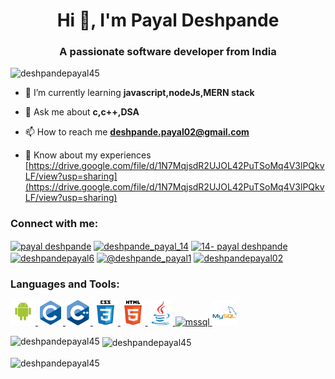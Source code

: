 <h1 align="center">Hi 👋, I'm Payal Deshpande</h1>
<h3 align="center">A passionate software developer from India</h3>

<p align="left"> <img src="https://komarev.com/ghpvc/?username=deshpandepayal45&label=Profile%20views&color=0e75b6&style=flat" alt="deshpandepayal45" /> </p>


- 🌱 I’m currently learning **javascript,nodeJs,MERN stack**

- 💬 Ask me about **c,c++,DSA**

- 📫 How to reach me **deshpande.payal02@gmail.com**

- 📄 Know about my experiences [https://drive.google.com/file/d/1N7MqjsdR2UJOL42PuTSoMq4V3lPQkvLF/view?usp=sharing](https://drive.google.com/file/d/1N7MqjsdR2UJOL42PuTSoMq4V3lPQkvLF/view?usp=sharing)

<h3 align="left">Connect with me:</h3>
<p align="left">
<a href="https://linkedin.com/in/payal deshpande" target="blank"><img align="center" src="https://raw.githubusercontent.com/rahuldkjain/github-profile-readme-generator/master/src/images/icons/Social/linked-in-alt.svg" alt="payal deshpande" height="30" width="40" /></a>
<a href="https://instagram.com/deshpande_payal_14" target="blank"><img align="center" src="https://raw.githubusercontent.com/rahuldkjain/github-profile-readme-generator/master/src/images/icons/Social/instagram.svg" alt="deshpande_payal_14" height="30" width="40" /></a>
<a href="https://www.hackerrank.com/14- payal deshpande" target="blank"><img align="center" src="https://raw.githubusercontent.com/rahuldkjain/github-profile-readme-generator/master/src/images/icons/Social/hackerrank.svg" alt="14- payal deshpande" height="30" width="40" /></a>
<a href="https://www.leetcode.com/deshpandepayal6" target="blank"><img align="center" src="https://raw.githubusercontent.com/rahuldkjain/github-profile-readme-generator/master/src/images/icons/Social/leet-code.svg" alt="deshpandepayal6" height="30" width="40" /></a>
<a href="https://www.hackerearth.com/@deshpande_payal1" target="blank"><img align="center" src="https://raw.githubusercontent.com/rahuldkjain/github-profile-readme-generator/master/src/images/icons/Social/hackerearth.svg" alt="@deshpande_payal1" height="30" width="40" /></a>
<a href="https://auth.geeksforgeeks.org/user/deshpandepayal02" target="blank"><img align="center" src="https://raw.githubusercontent.com/rahuldkjain/github-profile-readme-generator/master/src/images/icons/Social/geeks-for-geeks.svg" alt="deshpandepayal02" height="30" width="40" /></a>
</p>

<h3 align="left">Languages and Tools:</h3>
<p align="left"> <a href="https://developer.android.com" target="_blank" rel="noreferrer"> <img src="https://raw.githubusercontent.com/devicons/devicon/master/icons/android/android-original-wordmark.svg" alt="android" width="40" height="40"/> </a> <a href="https://www.cprogramming.com/" target="_blank" rel="noreferrer"> <img src="https://raw.githubusercontent.com/devicons/devicon/master/icons/c/c-original.svg" alt="c" width="40" height="40"/> </a> <a href="https://www.w3schools.com/cpp/" target="_blank" rel="noreferrer"> <img src="https://raw.githubusercontent.com/devicons/devicon/master/icons/cplusplus/cplusplus-original.svg" alt="cplusplus" width="40" height="40"/> </a> <a href="https://www.w3schools.com/css/" target="_blank" rel="noreferrer"> <img src="https://raw.githubusercontent.com/devicons/devicon/master/icons/css3/css3-original-wordmark.svg" alt="css3" width="40" height="40"/> </a> <a href="https://www.w3.org/html/" target="_blank" rel="noreferrer"> <img src="https://raw.githubusercontent.com/devicons/devicon/master/icons/html5/html5-original-wordmark.svg" alt="html5" width="40" height="40"/> </a> <a href="https://www.java.com" target="_blank" rel="noreferrer"> <img src="https://raw.githubusercontent.com/devicons/devicon/master/icons/java/java-original.svg" alt="java" width="40" height="40"/> </a> <a href="https://www.microsoft.com/en-us/sql-server" target="_blank" rel="noreferrer"> <img src="https://www.svgrepo.com/show/303229/microsoft-sql-server-logo.svg" alt="mssql" width="40" height="40"/> </a> <a href="https://www.mysql.com/" target="_blank" rel="noreferrer"> <img src="https://raw.githubusercontent.com/devicons/devicon/master/icons/mysql/mysql-original-wordmark.svg" alt="mysql" width="40" height="40"/> </a> </p>

<p><img align="left" src="https://github-readme-stats.vercel.app/api/top-langs?username=deshpandepayal45&show_icons=true&locale=en&layout=compact" alt="deshpandepayal45" /></p>

<p>&nbsp;<img align="center" src="https://github-readme-stats.vercel.app/api?username=deshpandepayal45&show_icons=true&locale=en" alt="deshpandepayal45" /></p>

<p><img align="center" src="https://github-readme-streak-stats.herokuapp.com/?user=deshpandepayal45&" alt="deshpandepayal45" /></p>
